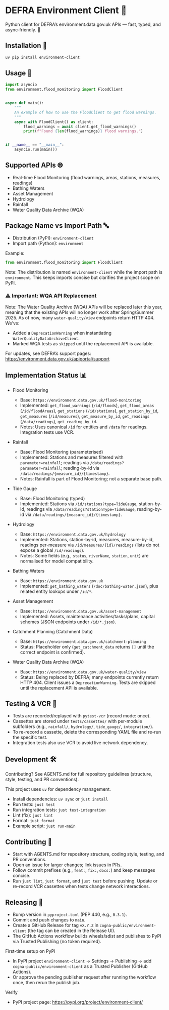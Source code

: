 # DEFRA Environment Client 🌿

Python client for DEFRA’s environment.data.gov.uk APIs — fast, typed, and async‑friendly. 🌟

## Installation 🧰

```bash
uv pip install environment-client
```

## Usage 🐍

```python
import asyncio
from environment.flood_monitoring import FloodClient


async def main():
    """
    An example of how to use the FloodClient to get flood warnings.
    """
    async with FloodClient() as client:
        flood_warnings = await client.get_flood_warnings()
        print(f"Found {len(flood_warnings)} flood warnings.")


if __name__ == "__main__":
    asyncio.run(main())
```

## Supported APIs 🌐

- Real-time Flood Monitoring (flood warnings, areas, stations, measures, readings)
- Bathing Waters
- Asset Management
- Hydrology
- Rainfall
- Water Quality Data Archive (WQA)

## Package Name vs Import Path 🔤

- Distribution (PyPI): `environment-client`
- Import path (Python): `environment`

Example:

```python
from environment.flood_monitoring import FloodClient
```

Note: The distribution is named `environment-client` while the import path is `environment`. This keeps imports concise but clarifies the project scope on PyPI.

### ⚠️ Important: WQA API Replacement

Note: The Water Quality Archive (WQA) APIs will be replaced later this year, meaning that the existing APIs will no longer work after Spring/Summer 2025. As of now, many `water-quality/view` endpoints return HTTP 404. We’ve:

- Added a `DeprecationWarning` when instantiating `WaterQualityDataArchiveClient`.
- Marked WQA tests as `skipped` until the replacement API is available.

For updates, see DEFRA’s support pages:
https://environment.data.gov.uk/apiportal/support

## Implementation Status 📊

- Flood Monitoring
  - Base: `https://environment.data.gov.uk/flood-monitoring`
  - Implemented: `get_flood_warnings` (`/id/floods`), `get_flood_areas` (`/id/floodAreas`), `get_stations` (`/id/stations`), `get_station_by_id`, `get_measures` (`/id/measures`), `get_measure_by_id`, `get_readings` (`/data/readings`), `get_reading_by_id`.
  - Notes: Uses canonical `/id` for entities and `/data` for readings. Integration tests use VCR.

- Rainfall
  - Base: Flood Monitoring (parameterised)
  - Implemented: Stations and measures filtered with `parameter=rainfall`; readings via `/data/readings?parameter=rainfall`; reading-by-id via `/data/readings/{measure_id}/{timestamp}`.
  - Notes: Rainfall is part of Flood Monitoring; not a separate base path.

- Tide Gauge
  - Base: Flood Monitoring (typed)
  - Implemented: Stations via `/id/stations?type=TideGauge`, station-by-id, readings via `/data/readings?stationType=TideGauge`, reading-by-id via `/data/readings/{measure_id}/{timestamp}`.

- Hydrology
  - Base: `https://environment.data.gov.uk/hydrology`
  - Implemented: Stations, station-by-id, measures, measure-by-id, readings per-measure via `/id/measures/{id}/readings` (lists do not expose a global `/id/readings`).
  - Notes: Some fields (e.g., `status`, `riverName`, `station`, `unit`) are normalised for model compatibility.

- Bathing Waters
  - Base: `https://environment.data.gov.uk`
  - Implemented: `get_bathing_waters` (`/doc/bathing-water.json`), plus related entity lookups under `/id/*`.

- Asset Management
  - Base: `https://environment.data.gov.uk/asset-management`
  - Implemented: Assets, maintenance activities/tasks/plans, capital schemes (JSON endpoints under `/id/*.json`).

- Catchment Planning (Catchment Data)
  - Base: `https://environment.data.gov.uk/catchment-planning`
  - Status: Placeholder only (`get_catchment_data` returns `[]` until the correct endpoint is confirmed).

- Water Quality Data Archive (WQA)
  - Base: `https://environment.data.gov.uk/water-quality/view`
  - Status: Being replaced by DEFRA; many endpoints currently return HTTP 404. Client issues a `DeprecationWarning`. Tests are skipped until the replacement API is available.

## Testing & VCR 🧪

- Tests are recorded/replayed with `pytest-vcr` (record mode: once).
- Cassettes are stored under `tests/cassettes/` with per-module subfolders (e.g., `rainfall/`, `hydrology/`, `tide_gauge/`, `integration/`).
- To re-record a cassette, delete the corresponding YAML file and re-run the specific test.
- Integration tests also use VCR to avoid live network dependency.

## Development 🛠️

Contributing? See AGENTS.md for full repository guidelines (structure, style, testing, and PR conventions).

This project uses `uv` for dependency management.

- Install dependencies: `uv sync` or `just install`
- Run tests: `just test`
- Run integration tests: `just test-integration`
- Lint (fix): `just lint`
- Format: `just format`
- Example script: `just run-main`

## Contributing 🤝

- Start with AGENTS.md for repository structure, coding style, testing, and PR conventions.
- Open an issue for larger changes; link issues in PRs.
- Follow commit prefixes (e.g., `feat:`, `fix:`, `docs:`) and keep messages concise.
- Run `just lint`, `just format`, and `just test` before pushing. Update or re-record VCR cassettes when tests change network interactions.

## Releasing 🚀

- Bump version in `pyproject.toml` (PEP 440, e.g., `0.3.1`).
- Commit and push changes to `main`.
- Create a GitHub Release for tag `vX.Y.Z` in `cogna-public/environment-client` (the tag can be created in the Release UI).
- The GitHub Actions workflow builds wheels/sdist and publishes to PyPI via Trusted Publishing (no token required).

First-time setup on PyPI
- In PyPI project `environment-client` → Settings → Publishing → add `cogna-public/environment-client` as a Trusted Publisher (GitHub Actions).
- Or approve the pending publisher request after running the workflow once, then rerun the publish job.

Verify
- PyPI project page: https://pypi.org/project/environment-client/
